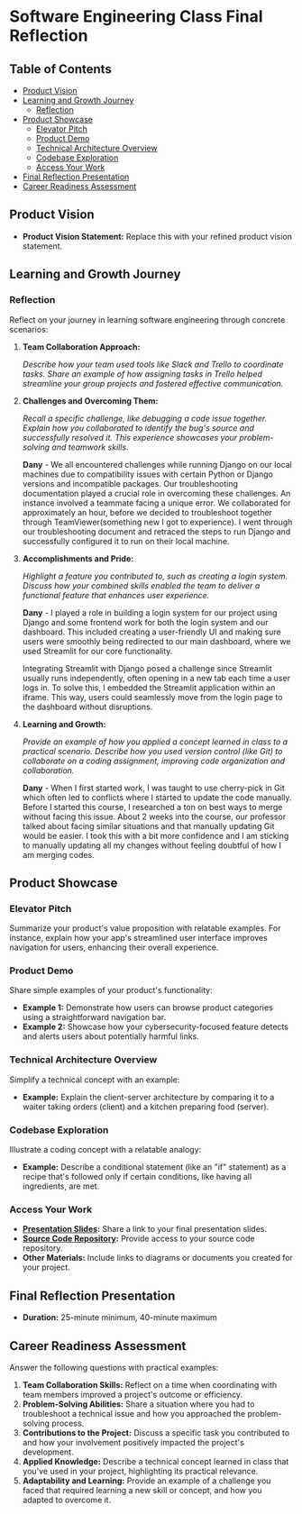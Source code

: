 # Software Engineering Class Final Reflection

## Table of Contents

- [Product Vision](#product-vision)
- [Learning and Growth Journey](#learning-and-growth-journey)
  - [Reflection](#reflection)
- [Product Showcase](#product-showcase)
  - [Elevator Pitch](#elevator-pitch)
  - [Product Demo](#product-demo)
  - [Technical Architecture Overview](#technical-architecture-overview)
  - [Codebase Exploration](#codebase-exploration)
  - [Access Your Work](#access-your-work)
- [Final Reflection Presentation](#final-reflection-presentation)
- [Career Readiness Assessment](#career-readiness-assessment)

## Product Vision

- **Product Vision Statement:** Replace this with your refined product vision statement.

## Learning and Growth Journey

### Reflection

Reflect on your journey in learning software engineering through concrete scenarios:

1. **Team Collaboration Approach:**

   *Describe how your team used tools like Slack and Trello to coordinate tasks. Share an example of how assigning tasks in Trello helped streamline your group projects and fostered effective communication.*

2. **Challenges and Overcoming Them:**

   *Recall a specific challenge, like debugging a code issue together. Explain how you collaborated to identify the bug's source and successfully resolved it. This experience showcases your problem-solving and teamwork skills.*

   **Dany** - We all encountered challenges while running Django on our local machines due to compatibility issues with certain Python or Django versions and incompatible packages. Our troubleshooting documentation played a crucial role in overcoming these challenges. An instance involved a teammate facing a unique error. We collaborated for approximately an hour, before we decided to troubleshoot together through TeamViewer(something new I got to experience). I went through our troubleshooting document and retraced the steps to run Django and successfully configured it to run on their local machine.

3. **Accomplishments and Pride:**

   *Highlight a feature you contributed to, such as creating a login system. Discuss how your combined skills enabled the team to deliver a functional feature that enhances user experience.*

   **Dany** - I played a role in building a login system for our project using Django and some frontend work for both the login system and our dashboard. This included creating a user-friendly UI and making sure users were smoothly being redirected to our main dashboard, where we used Streamlit for our core functionality.  

   Integrating Streamlit with Django posed a challenge since Streamlit usually runs independently, often opening in a new tab each time a user logs in. To solve this, I embedded the Streamlit application within an iframe. This way, users could seamlessly move from the login page to the dashboard without disruptions.

4. **Learning and Growth:**

   *Provide an example of how you applied a concept learned in class to a practical scenario. Describe how you used version control (like Git) to collaborate on a coding assignment, improving code organization and collaboration.*

   **Dany** - When I first started work, I was taught to use cherry-pick in Git which often led to conflicts where I started to update the code manually. Before I started this course, I researched a ton on best ways to merge without facing this issue. About 2 weeks into the course, our professor talked about facing similar situations and that manually updating Git would be easier. I took this with a bit more confidence and I am sticking to manually updating all my changes without feeling doubtful of how I am merging codes. 

## Product Showcase

### Elevator Pitch

Summarize your product's value proposition with relatable examples. For instance, explain how your app's streamlined user interface improves navigation for users, enhancing their overall experience.

### Product Demo

Share simple examples of your product's functionality:

- **Example 1:** Demonstrate how users can browse product categories using a straightforward navigation bar.
- **Example 2:** Showcase how your cybersecurity-focused feature detects and alerts users about potentially harmful links.

### Technical Architecture Overview

Simplify a technical concept with an example:

- **Example:** Explain the client-server architecture by comparing it to a waiter taking orders (client) and a kitchen preparing food (server).

### Codebase Exploration

Illustrate a coding concept with a relatable analogy:

- **Example:** Describe a conditional statement (like an "if" statement) as a recipe that's followed only if certain conditions, like having all ingredients, are met.

### Access Your Work

- **[Presentation Slides](link-to-presentation):** Share a link to your final presentation slides.
- **[Source Code Repository](link-to-repo):** Provide access to your source code repository.
- **Other Materials:** Include links to diagrams or documents you created for your project.

## Final Reflection Presentation

- **Duration:** 25-minute minimum, 40-minute maximum

## Career Readiness Assessment

Answer the following questions with practical examples:

1. **Team Collaboration Skills:** Reflect on a time when coordinating with team members improved a project's outcome or efficiency.
2. **Problem-Solving Abilities:** Share a situation where you had to troubleshoot a technical issue and how you approached the problem-solving process.
3. **Contributions to the Project:** Discuss a specific task you contributed to and how your involvement positively impacted the project's development.
4. **Applied Knowledge:** Describe a technical concept learned in class that you've used in your project, highlighting its practical relevance.
5. **Adaptability and Learning:** Provide an example of a challenge you faced that required learning a new skill or concept, and how you adapted to overcome it.
